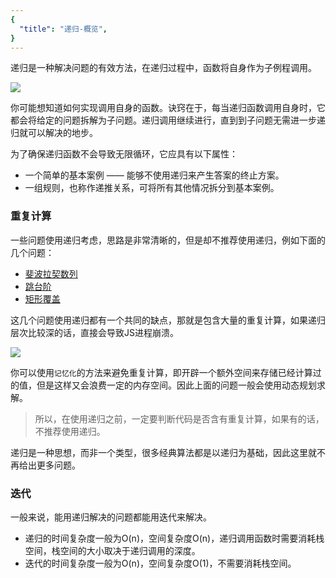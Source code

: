 ```yaml
---
{
  "title": "递归-概览",
}
---
```


递归是一种解决问题的有效方法，在递归过程中，函数将自身作为子例程调用。

![](https://p1-jj.byteimg.com/tos-cn-i-t2oaga2asx/gold-user-assets/2019/8/20/16cac35473048a81~tplv-t2oaga2asx-zoom-in-crop-mark:1304:0:0:0.awebp)

你可能想知道如何实现调用自身的函数。诀窍在于，每当递归函数调用自身时，它都会将给定的问题拆解为子问题。递归调用继续进行，直到到子问题无需进一步递归就可以解决的地步。

为了确保递归函数不会导致无限循环，它应具有以下属性：

- 一个简单的基本案例 —— 能够不使用递归来产生答案的终止方案。
- 一组规则，也称作递推关系，可将所有其他情况拆分到基本案例。

### 重复计算

一些问题使用递归考虑，思路是非常清晰的，但是却不推荐使用递归，例如下面的几个问题：

- [斐波拉契数列](/docs/algorithm/递归和循环/斐波拉契数列.html)
- [跳台阶](/docs/algorithm/递归和循环/跳台阶.html)
- [矩形覆盖](/docs/algorithm/%E9%80%92%E5%BD%92%E5%92%8C%E5%BE%AA%E7%8E%AF/%E7%9F%A9%E5%BD%A2%E8%A6%86%E7%9B%96.html)

这几个问题使用递归都有一个共同的缺点，那就是包含大量的重复计算，如果递归层次比较深的话，直接会导致JS进程崩溃。

![](https://p1-jj.byteimg.com/tos-cn-i-t2oaga2asx/gold-user-assets/2019/8/20/16cac35481e536aa~tplv-t2oaga2asx-zoom-in-crop-mark:1304:0:0:0.awebp)

你可以使用`记忆化`的方法来避免重复计算，即开辟一个额外空间来存储已经计算过的值，但是这样又会浪费一定的内存空间。因此上面的问题一般会使用动态规划求解。

> 所以，在使用递归之前，一定要判断代码是否含有重复计算，如果有的话，不推荐使用递归。

递归是一种思想，而非一个类型，很多经典算法都是以递归为基础，因此这里就不再给出更多问题。

### 迭代
一般来说，能用递归解决的问题都能用迭代来解决。
- 递归的时间复杂度一般为O(n)，空间复杂度O(n)，递归调用函数时需要消耗栈空间，栈空间的大小取决于递归调用的深度。
- 迭代的时间复杂度一般为O(n)，空间复杂度O(1)，不需要消耗栈空间。